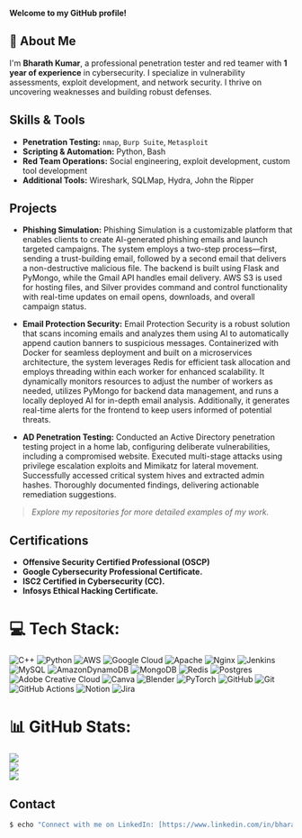 **Welcome to my GitHub profile!**

## 💫 About Me

I'm **Bharath Kumar**, a professional penetration tester and red teamer with  **1 year of experience** in cybersecurity. I specialize in vulnerability assessments, exploit development, and network security. I thrive on uncovering weaknesses and building robust defenses.

## Skills & Tools

- **Penetration Testing:** `nmap`, `Burp Suite`, `Metasploit`
- **Scripting & Automation:** Python, Bash
- **Red Team Operations:** Social engineering, exploit development, custom tool development
- **Additional Tools:** Wireshark, SQLMap, Hydra, John the Ripper

## Projects

- **Phishing Simulation:** Phishing Simulation is a customizable platform that enables clients to create AI-generated phishing emails and launch targeted campaigns. The system employs a two-step process—first, sending a trust-building email, followed by a second email that delivers a non-destructive malicious file. The backend is built using Flask and PyMongo, while the Gmail API handles email delivery. AWS S3 is used for hosting files, and Silver provides command and control functionality with real-time updates on email opens, downloads, and overall campaign status.

- **Email Protection Security:** Email Protection Security is a robust solution that scans incoming emails and analyzes them using AI to automatically append caution banners to suspicious messages. Containerized with Docker for seamless deployment and built on a microservices architecture, the system leverages Redis for efficient task allocation and employs threading within each worker for enhanced scalability. It dynamically monitors resources to adjust the number of workers as needed, utilizes PyMongo for backend data management, and runs a locally deployed AI for in-depth email analysis. Additionally, it generates real-time alerts for the frontend to keep users informed of potential threats.

- **AD Penetration Testing:** Conducted an Active Directory penetration testing project in a home lab, configuring deliberate vulnerabilities, including a compromised website. Executed multi-stage attacks using privilege escalation exploits and Mimikatz for lateral movement. Successfully accessed critical system hives and extracted admin hashes. Thoroughly documented findings, delivering actionable remediation suggestions.

> *Explore my repositories for more detailed examples of my work.*

## Certifications

- **Offensive Security Certified Professional (OSCP)**
- **Google Cybersecurity Professional Certificate.**
- **ISC2 Certified in Cybersecurity (CC).**
- **Infosys Ethical Hacking Certificate.**

# 💻 Tech Stack:
![C++](https://img.shields.io/badge/c++-%2300599C.svg?style=plastic&logo=c%2B%2B&logoColor=white) ![Python](https://img.shields.io/badge/python-3670A0?style=plastic&logo=python&logoColor=ffdd54) ![AWS](https://img.shields.io/badge/AWS-%23FF9900.svg?style=plastic&logo=amazon-aws&logoColor=white) ![Google Cloud](https://img.shields.io/badge/GoogleCloud-%234285F4.svg?style=plastic&logo=google-cloud&logoColor=white) ![Apache](https://img.shields.io/badge/apache-%23D42029.svg?style=plastic&logo=apache&logoColor=white) ![Nginx](https://img.shields.io/badge/nginx-%23009639.svg?style=plastic&logo=nginx&logoColor=white) ![Jenkins](https://img.shields.io/badge/jenkins-%232C5263.svg?style=plastic&logo=jenkins&logoColor=white) ![MySQL](https://img.shields.io/badge/mysql-4479A1.svg?style=plastic&logo=mysql&logoColor=white) ![AmazonDynamoDB](https://img.shields.io/badge/Amazon%20DynamoDB-4053D6?style=plastic&logo=Amazon%20DynamoDB&logoColor=white) ![MongoDB](https://img.shields.io/badge/MongoDB-%234ea94b.svg?style=plastic&logo=mongodb&logoColor=white) ![Redis](https://img.shields.io/badge/redis-%23DD0031.svg?style=plastic&logo=redis&logoColor=white) ![Postgres](https://img.shields.io/badge/postgres-%23316192.svg?style=plastic&logo=postgresql&logoColor=white) ![Adobe Creative Cloud](https://img.shields.io/badge/Adobe%20Creative%20Cloud-DA1F26.svg?style=plastic&logo=Adobe%20Creative%20Cloud&logoColor=white) ![Canva](https://img.shields.io/badge/Canva-%2300C4CC.svg?style=plastic&logo=Canva&logoColor=white) ![Blender](https://img.shields.io/badge/blender-%23F5792A.svg?style=plastic&logo=blender&logoColor=white) ![PyTorch](https://img.shields.io/badge/PyTorch-%23EE4C2C.svg?style=plastic&logo=PyTorch&logoColor=white) ![GitHub](https://img.shields.io/badge/github-%23121011.svg?style=plastic&logo=github&logoColor=white) ![Git](https://img.shields.io/badge/git-%23F05033.svg?style=plastic&logo=git&logoColor=white) ![GitHub Actions](https://img.shields.io/badge/github%20actions-%232671E5.svg?style=plastic&logo=githubactions&logoColor=white) ![Notion](https://img.shields.io/badge/Notion-%23000000.svg?style=plastic&logo=notion&logoColor=white) ![Jira](https://img.shields.io/badge/jira-%230A0FFF.svg?style=plastic&logo=jira&logoColor=white)

# 📊 GitHub Stats:
![](https://github-readme-stats.vercel.app/api?username=bh4r4threddy&theme=dark&hide_border=true&include_all_commits=true&count_private=false)<br/>
![](https://nirzak-streak-stats.vercel.app/?user=bh4r4threddy&theme=dark&hide_border=true)<br/>
![](https://github-readme-stats.vercel.app/api/top-langs/?username=bh4r4threddy&theme=dark&hide_border=true&include_all_commits=true&count_private=false&layout=compact)

## Contact

```bash
$ echo "Connect with me on LinkedIn: [https://www.linkedin.com/in/bharath](https://www.linkedin.com/in/bharathreddy1405/)"
```

